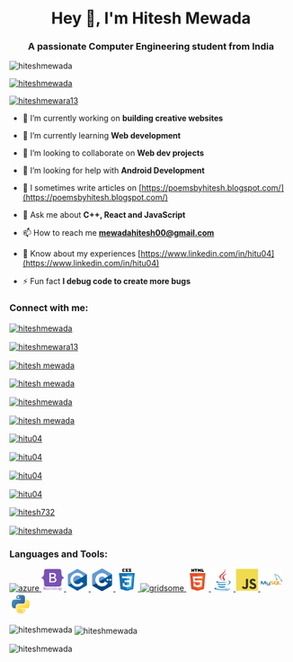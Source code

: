 <h1 align="center">Hey 👋, I'm Hitesh Mewada</h1>

<h3 align="center">A passionate Computer Engineering student from India</h3>

<p align="left"> <img src="https://komarev.com/ghpvc/?username=hiteshmewada&label=Profile%20views&color=0e75b6&style=flat" alt="hiteshmewada" /> </p>

<p align="left"> <a href="https://github.com/ryo-ma/github-profile-trophy"><img src="https://github-profile-trophy.vercel.app/?username=hiteshmewada" alt="hiteshmewada" /></a> </p>

<p align="left"> <a href="https://twitter.com/hiteshmewara13" target="blank"><img src="https://img.shields.io/twitter/follow/hiteshmewara13?logo=twitter&style=for-the-badge" alt="hiteshmewara13" /></a> </p>

- 🔭 I’m currently working on **building creative websites**

- 🌱 I’m currently learning **Web development**

- 👯 I’m looking to collaborate on **Web dev projects**

- 🤝 I’m looking for help with **Android Development**

- 📝 I sometimes write articles on [https://poemsbyhitesh.blogspot.com/](https://poemsbyhitesh.blogspot.com/)

- 💬 Ask me about **C++, React and JavaScript**

- 📫 How to reach me **mewadahitesh00@gmail.com**

- 📄 Know about my experiences [https://www.linkedin.com/in/hitu04](https://www.linkedin.com/in/hitu04)

- ⚡ Fun fact **I debug code to create more bugs**

<h3 align="left">Connect with me:</h3>

<p align="center">

<a href="https://codepen.io/hiteshmewada" target="blank"><img align="center" src="https://raw.githubusercontent.com/rahuldkjain/github-profile-readme-generator/master/src/images/icons/Social/codepen.svg" alt="hiteshmewada" height="30" width="40" /></a>

<a href="https://twitter.com/hiteshmewara13" target="_blank"><img align="center" src="https://raw.githubusercontent.com/rahuldkjain/github-profile-readme-generator/master/src/images/icons/Social/twitter.svg" alt="hiteshmewara13" height="30" width="40" /></a>

<a href="https://linkedin.com/in/hitesh mewada" target="blank"><img align="center" src="https://raw.githubusercontent.com/rahuldkjain/github-profile-readme-generator/master/src/images/icons/Social/linked-in-alt.svg" alt="hitesh mewada" height="30" width="40" /></a>

<a href="https://fb.com/hitesh mewada" target="blank"><img align="center" src="https://raw.githubusercontent.com/rahuldkjain/github-profile-readme-generator/master/src/images/icons/Social/facebook.svg" alt="hitesh mewada" height="30" width="40" /></a>

<a href="https://instagram.com/hitesh_mewaraa" target="blank"><img align="center" src="https://raw.githubusercontent.com/rahuldkjain/github-profile-readme-generator/master/src/images/icons/Social/instagram.svg" alt="hiteshmewada" height="30" width="40" /></a>

<a href="https://www.youtube.com/c/hitesh mewada" target="blank"><img align="center" src="https://raw.githubusercontent.com/rahuldkjain/github-profile-readme-generator/master/src/images/icons/Social/youtube.svg" alt="hitesh mewada" height="30" width="40" /></a>

<a href="https://www.codechef.com/users/hitu04" target="blank"><img align="center" src="https://cdn.jsdelivr.net/npm/simple-icons@3.1.0/icons/codechef.svg" alt="hitu04" height="30" width="40" /></a>

<a href="https://www.hackerrank.com/hitu04" target="blank"><img align="center" src="https://raw.githubusercontent.com/rahuldkjain/github-profile-readme-generator/master/src/images/icons/Social/hackerrank.svg" alt="hitu04" height="30" width="40" /></a>

<a href="https://codeforces.com/profile/hitu04" target="blank"><img align="center" src="https://cdn.jsdelivr.net/npm/simple-icons@3.0.1/icons/codeforces.svg" alt="hitu04" height="30" width="40" /></a>

<a href="https://www.leetcode.com/hitu04" target="blank"><img align="center" src="https://raw.githubusercontent.com/rahuldkjain/github-profile-readme-generator/master/src/images/icons/Social/leet-code.svg" alt="hitu04" height="30" width="40" /></a>

<a href="https://www.hackerearth.com/hitesh732" target="blank"><img align="center" src="https://raw.githubusercontent.com/rahuldkjain/github-profile-readme-generator/master/src/images/icons/Social/hackerearth.svg" alt="hitesh732" height="30" width="40" /></a>

<a href="https://auth.geeksforgeeks.org/user/hiteshmewada" target="blank"><img align="center" src="https://raw.githubusercontent.com/rahuldkjain/github-profile-readme-generator/master/src/images/icons/Social/geeks-for-geeks.svg" alt="hiteshmewada" height="30" width="40" /></a>

</p>

<h3 align="left">Languages and Tools:</h3>

<p align="left"> <a href="https://azure.microsoft.com/en-in/" target="_blank"> <img src="https://www.vectorlogo.zone/logos/microsoft_azure/microsoft_azure-icon.svg" alt="azure" width="40" height="40"/> </a> <a href="https://getbootstrap.com" target="_blank"> <img src="https://raw.githubusercontent.com/devicons/devicon/master/icons/bootstrap/bootstrap-plain-wordmark.svg" alt="bootstrap" width="40" height="40"/> </a> <a href="https://www.cprogramming.com/" target="_blank"> <img src="https://raw.githubusercontent.com/devicons/devicon/master/icons/c/c-original.svg" alt="c" width="40" height="40"/> </a> <a href="https://www.w3schools.com/cpp/" target="_blank"> <img src="https://raw.githubusercontent.com/devicons/devicon/master/icons/cplusplus/cplusplus-original.svg" alt="cplusplus" width="40" height="40"/> </a> <a href="https://www.w3schools.com/css/" target="_blank"> <img src="https://raw.githubusercontent.com/devicons/devicon/master/icons/css3/css3-original-wordmark.svg" alt="css3" width="40" height="40"/> </a> <a href="https://gridsome.org/" target="_blank"> <img src="https://www.vectorlogo.zone/logos/gridsome/gridsome-icon.svg" alt="gridsome" width="40" height="40"/> </a> <a href="https://www.w3.org/html/" target="_blank"> <img src="https://raw.githubusercontent.com/devicons/devicon/master/icons/html5/html5-original-wordmark.svg" alt="html5" width="40" height="40"/> </a> <a href="https://www.java.com" target="_blank"> <img src="https://raw.githubusercontent.com/devicons/devicon/master/icons/java/java-original.svg" alt="java" width="40" height="40"/> </a> <a href="https://developer.mozilla.org/en-US/docs/Web/JavaScript" target="_blank"> <img src="https://raw.githubusercontent.com/devicons/devicon/master/icons/javascript/javascript-original.svg" alt="javascript" width="40" height="40"/> </a> <a href="https://www.mysql.com/" target="_blank"> <img src="https://raw.githubusercontent.com/devicons/devicon/master/icons/mysql/mysql-original-wordmark.svg" alt="mysql" width="40" height="40"/> </a> <a href="https://www.python.org" target="_blank"> <img src="https://raw.githubusercontent.com/devicons/devicon/master/icons/python/python-original.svg" alt="python" width="40" height="40"/> </a> </p>

<p><img align="left" src="https://github-readme-stats.vercel.app/api/top-langs?username=hiteshmewada&show_icons=true&locale=en&layout=compact" alt="hiteshmewada" /></p>

<p>&nbsp;<img align="center" src="https://github-readme-stats.vercel.app/api?username=hiteshmewada&show_icons=true&locale=en" alt="hiteshmewada" /></p>

<p><img align="center" src="https://github-readme-streak-stats.herokuapp.com/?user=hiteshmewada&" alt="hiteshmewada" /></p>



<!--
**hiteshmewada/hiteshmewada** is a ✨ _special_ ✨ repository because its `README.md` (this file) appears on your GitHub profile.

Here are some ideas to get you started:

- 🔭 I’m currently working on ...
- 🌱 I’m currently learning ...
- 👯 I’m looking to collaborate on ...
- 🤔 I’m looking for help with ...
- 💬 Ask me about ...
- 📫 How to reach me: ...
- 😄 Pronouns: ...
- ⚡ Fun fact: ...
-->
